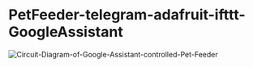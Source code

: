 # PetFeeder-telegram-adafruit-ifttt-GoogleAssistant

![Circuit-Diagram-of-Google-Assistant-controlled-Pet-Feeder](https://user-images.githubusercontent.com/87257511/126192296-95e2fee3-393a-467f-9e00-57572d65a907.png)
